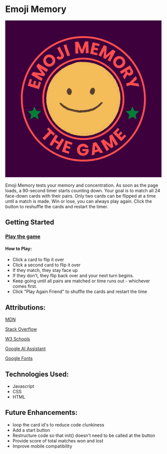 # Emoji Memory

![LOGO](/LOGO/emoji%20memory%20logo.png)

Emoji Memory tests your memory and concentration. As soon as the page loads, a 90-second timer starts counting down. Your goal is to match all 24 face-down cards with their pairs. Only two cards can be flipped at a time until a match is made. Win or lose, you can always play again. Click the button to reshuffle the cards and restart the timer.

## Getting Started 

### [Play the game](https://kayawoods.github.io/memory-game/)

#### How to Play: 
* Click a card to flip it over 
* Click a second card to flip it over 
* If they match, they stay face up
* If they don't, they flip back over and your next turn begins.
* Keep going until all pairs are matched or time runs out - whichever comes first. 
* Click "Play Again Friend" to shuffle the cards and restart the time  

## Attributions: 
[MDN](https://developer.mozilla.org/en-US/)

[Stack Overflow](https://stackoverflow.com/questions)

[W3 Schools](https://www.w3schools.com/JSREF/met_win_settimeout.asp)

[Google AI Assistant](https://www.google.com/)

[Google Fonts](https://fonts.google.com/)

## Technologies Used:
* Javascript 
* CSS 
* HTML 

## Future Enhancements: 
* loop the card id's to reduce code clunkiness 
* Add a start button 
* Restructure code so that init() doesn't need to be called at the button  
* Provide score of total matches won and lost 
* Improve mobile compatibility 
